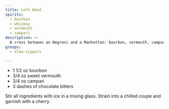 ```yaml
---
title: Left Hand
spirits:
  - bourbon
  - whiskey
  - vermouth
  - campari
description: >-
  A cross between an Negroni and a Manhattan: bourbon, vermouth, campari, and some chocolate bitters.  Or a Boulevardier with slightly better ratios.
groups:
  - slow-sippers

---
```


- 1 1/2 oz bourbon
- 3/4 oz sweet vermouth
- 3/4 oz campari
- 3 dashes of chocolate bitters

Stir all ingredients with ice in a mixing glass.
Strain into a chilled coupe and garnish with a cherry.